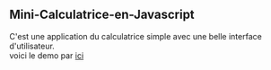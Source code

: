 ## Mini-Calculatrice-en-Javascript
C'est une application du calculatrice simple avec une belle interface d'utilisateur.<br>
voici le demo par <a href='https://omarkazoum.github.io/Mini-Calculatrice-en-Javascript/index.html'>ici</a>
